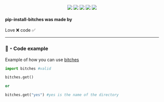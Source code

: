 <p align="center">
  <img src="https://img.shields.io/pypi/v/bitches?style=flat-square" </a>
  <img src="https://img.shields.io/pypi/l/bitches?style=flat-square" </a>
  <img src="https://img.shields.io/pypi/dm/bitches?style=flat-square" </a>
  <img src="https://img.shields.io/github/stars/Rdimo/pip-install-bitches?label=Stars&style=flat-square" </a>
  <img src="https://img.shields.io/github/forks/Rdimo/pip-install-bitches?label=Forks&style=flat-square" </a>
</p>

#### pip-install-bitches was made by
Love ❌ code ✅

---
### 🎈・Code example
Example of how you can use [bitches](https://pypi.org/project/bitches/)
```py
import bitches #valid

bitches.get()

or

bitches.get("yes") #yes is the name of the directory
```
